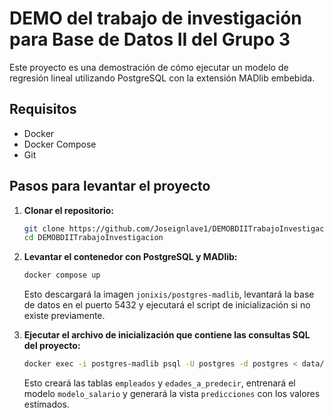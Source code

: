 # DEMO del trabajo de investigación para Base de Datos II del Grupo 3

Este proyecto es una demostración de cómo ejecutar un modelo de regresión lineal utilizando PostgreSQL con la extensión MADlib embebida.

## Requisitos

- Docker
- Docker Compose
- Git

## Pasos para levantar el proyecto

1. **Clonar el repositorio:**

   ```bash
   git clone https://github.com/Joseignlave1/DEMOBDIITrabajoInvestigacion.git
   cd DEMOBDIITrabajoInvestigacion
   ```

2. **Levantar el contenedor con PostgreSQL y MADlib:**

   ```bash
   docker compose up
   ```

   Esto descargará la imagen `jonixis/postgres-madlib`, levantará la base de datos en el puerto 5432 y ejecutará el script de inicialización si no existe previamente.

3. **Ejecutar el archivo de inicialización que contiene las consultas SQL del proyecto:**

   ```bash
   docker exec -i postgres-madlib psql -U postgres -d postgres < data/init.sql
   ```

   Esto creará las tablas `empleados` y `edades_a_predecir`, entrenará el modelo `modelo_salario` y generará la vista `predicciones` con los valores estimados.

